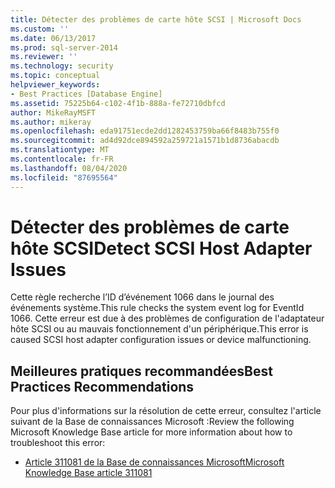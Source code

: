 ```yaml
---
title: Détecter des problèmes de carte hôte SCSI | Microsoft Docs
ms.custom: ''
ms.date: 06/13/2017
ms.prod: sql-server-2014
ms.reviewer: ''
ms.technology: security
ms.topic: conceptual
helpviewer_keywords:
- Best Practices [Database Engine]
ms.assetid: 75225b64-c102-4f1b-888a-fe72710dbfcd
author: MikeRayMSFT
ms.author: mikeray
ms.openlocfilehash: eda91751ecde2dd1282453759ba66f8483b755f0
ms.sourcegitcommit: ad4d92dce894592a259721a1571b1d8736abacdb
ms.translationtype: MT
ms.contentlocale: fr-FR
ms.lasthandoff: 08/04/2020
ms.locfileid: "87695564"
---
```

# <a name="detect-scsi-host-adapter-issues"></a><span data-ttu-id="38238-102">Détecter des problèmes de carte hôte SCSI</span><span class="sxs-lookup"><span data-stu-id="38238-102">Detect SCSI Host Adapter Issues</span></span>
  <span data-ttu-id="38238-103">Cette règle recherche l’ID d’événement 1066 dans le journal des événements système.</span><span class="sxs-lookup"><span data-stu-id="38238-103">This rule checks the system event log for EventId 1066.</span></span> <span data-ttu-id="38238-104">Cette erreur est due à des problèmes de configuration de l'adaptateur hôte SCSI ou au mauvais fonctionnement d'un périphérique.</span><span class="sxs-lookup"><span data-stu-id="38238-104">This error is caused SCSI host adapter configuration issues or device malfunctioning.</span></span>  
  
## <a name="best-practices-recommendations"></a><span data-ttu-id="38238-105">Meilleures pratiques recommandées</span><span class="sxs-lookup"><span data-stu-id="38238-105">Best Practices Recommendations</span></span>  
 <span data-ttu-id="38238-106">Pour plus d'informations sur la résolution de cette erreur, consultez l'article suivant de la Base de connaissances Microsoft :</span><span class="sxs-lookup"><span data-stu-id="38238-106">Review the following Microsoft Knowledge Base article for more information about how to troubleshoot this error:</span></span>  
  
-   [<span data-ttu-id="38238-107">Article 311081 de la Base de connaissances Microsoft</span><span class="sxs-lookup"><span data-stu-id="38238-107">Microsoft Knowledge Base article 311081</span></span>](https://go.microsoft.com/fwlink/?linkid=117744)  
  
  

